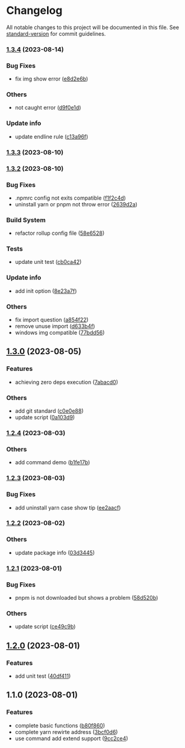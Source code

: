 # Changelog

All notable changes to this project will be documented in this file. See [standard-version](https://github.com/conventional-changelog/standard-version) for commit guidelines.

### [1.3.4](https://github.com/sishen654/pro-nzm/compare/v1.3.3...v1.3.4) (2023-08-14)


### Bug Fixes

* fix img show error ([e8d2e6b](https://github.com/sishen654/pro-nzm/commit/e8d2e6b7a14bab60e3a2485bc59eaee3e4942e89))


### Others

* not caught error ([d9f0e1d](https://github.com/sishen654/pro-nzm/commit/d9f0e1da21da0b55cebb5f5d382f1073122c4b17))


### Update info

* update endline rule ([c13a96f](https://github.com/sishen654/pro-nzm/commit/c13a96f7c7a0fbaf6f3bba3462bae8532cb2743c))

### [1.3.3](https://github.com/sishen654/pro-nzm/compare/v1.3.2...v1.3.3) (2023-08-10)

### [1.3.2](https://github.com/sishen654/pro-nzm/compare/v1.3.0...v1.3.2) (2023-08-10)


### Bug Fixes

* .npmrc config not exits compatible ([f1f2c4d](https://github.com/sishen654/pro-nzm/commit/f1f2c4d5055f8a0d542f49c6f99126703b3f67dc))
* uninstall yarn or pnpm not throw error ([2639d2a](https://github.com/sishen654/pro-nzm/commit/2639d2aade220eae9ae637446e0d05fcd5e7400d))


### Build System

* refactor rollup config file ([58e6528](https://github.com/sishen654/pro-nzm/commit/58e65286e13f43348b926dd9a95536c9b3dcce10))


### Tests

* update unit test ([cb0ca42](https://github.com/sishen654/pro-nzm/commit/cb0ca4285061d90d25a5d9371e28aeef9a939558))


### Update info

* add init option ([8e23a7f](https://github.com/sishen654/pro-nzm/commit/8e23a7f356f55f313950b1f8c7081e5bf59df075))


### Others

* fix import question ([a854f22](https://github.com/sishen654/pro-nzm/commit/a854f22f3b09cda824fe17390ca1458b7f99076a))
* remove unuse import ([d633b4f](https://github.com/sishen654/pro-nzm/commit/d633b4f7fe54435f91b2daf61fcf06731b03e97f))
* windows img compatible ([77bdd56](https://github.com/sishen654/pro-nzm/commit/77bdd565d074343fc871b65689e1295874edbc73))

## [1.3.0](https://github.com/sishen654/pro-nzm/compare/v1.2.4...v1.3.0) (2023-08-05)


### Features

* achieving zero deps execution ([7abacd0](https://github.com/sishen654/pro-nzm/commit/7abacd04b85753f92a51a9c5213054fdbd540315))


### Others

* add git standard ([c0e0e88](https://github.com/sishen654/pro-nzm/commit/c0e0e88b587d8156eca96bbda032e109ccdcba95))
* update script ([0a103d9](https://github.com/sishen654/pro-nzm/commit/0a103d9239b0f7e0e438ef636892149abc2478a2))

### [1.2.4](https://github.com/sishen654/pro-nzm/compare/v1.2.3...v1.2.4) (2023-08-03)


### Others

* add command demo ([b1fe17b](https://github.com/sishen654/pro-nzm/commit/b1fe17be6a357a6fb9399716e883346d4aae7ea4))

### [1.2.3](https://github.com/sishen654/pro-nzm/compare/v1.2.2...v1.2.3) (2023-08-03)


### Bug Fixes

* add uninstall yarn case show tip ([ee2aacf](https://github.com/sishen654/pro-nzm/commit/ee2aacf6d18f2a20e66fde359f38284d41946766))

### [1.2.2](https://github.com/sishen654/pro-nzm/compare/v1.2.1...v1.2.2) (2023-08-02)


### Others

* update package info ([03d3445](https://github.com/sishen654/pro-nzm/commit/03d3445e4873de46edbb1b053bba69fe030e93ea))

### [1.2.1](https://github.com/sishen654/nzm/compare/v1.2.0...v1.2.1) (2023-08-01)


### Bug Fixes

* pnpm is not downloaded but shows a problem ([58d520b](https://github.com/sishen654/nzm/commit/58d520b516cb76093a43b3461244e4749c0654de))


### Others

* update script ([ce49c9b](https://github.com/sishen654/nzm/commit/ce49c9ba61720c53be46bf3a9c79b1c0f40fd937))

## [1.2.0](https://github.com/sishen654/nzm/compare/v1.1.0...v1.2.0) (2023-08-01)


### Features

* add unit test ([40df411](https://github.com/sishen654/nzm/commit/40df4119b5d3351029bdef34effe4e11c2ff6831))

## 1.1.0 (2023-08-01)


### Features

* complete basic functions ([b80f860](https://github.com/sishen654/nzm/commit/b80f860c0c69b8674912694b216d216b4815a5c8))
* complete yarn rewirte address ([3bcf0d6](https://github.com/sishen654/nzm/commit/3bcf0d63bc27a3799b8d6a6fdb830b3e455f1de0))
* use command add extend support ([9cc2ce4](https://github.com/sishen654/nzm/commit/9cc2ce4254182f9d8471c4095350130dd79d4be7))
